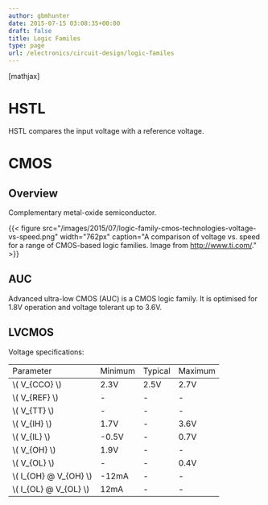 ```yaml
---
author: gbmhunter
date: 2015-07-15 03:08:35+00:00
draft: false
title: Logic Familes
type: page
url: /electronics/circuit-design/logic-familes
---
```


[mathjax]

# HSTL

HSTL compares the input voltage with a reference voltage.

# CMOS

## Overview

Complementary metal-oxide semiconductor.

{{< figure src="/images/2015/07/logic-family-cmos-technologies-voltage-vs-speed.png" width="762px" caption="A comparison of voltage vs. speed for a range of CMOS-based logic families. Image from http://www.ti.com/."  >}}

## AUC

Advanced ultra-low CMOS (AUC) is a CMOS logic family. It is optimised for 1.8V operation and voltage tolerant up to 3.6V.

## LVCMOS

Voltage specifications:

<table ><tr >
<td >Parameter
</td>
<td >Minimum
</td>
<td >Typical
</td>
<td >Maximum
</td></tr><tbody ><tr >
<td >\( V_{CCO} \)
</td>
<td >2.3V
</td>
<td >2.5V
</td>
<td >2.7V
</td></tr><tr >
<td >\( V_{REF} \)
</td>
<td >-
</td>
<td >-
</td>
<td >-
</td></tr><tr >
<td >\( V_{TT} \)
</td>
<td >-
</td>
<td >-
</td>
<td >-
</td></tr><tr >
<td >\( V_{IH} \)
</td>
<td >1.7V
</td>
<td >-
</td>
<td >3.6V
</td></tr><tr >
<td >\( V_{IL} \)
</td>
<td >-0.5V
</td>
<td >-
</td>
<td >0.7V
</td></tr><tr >
<td >\( V_{OH} \)
</td>
<td >1.9V
</td>
<td >-
</td>
<td >-
</td></tr><tr >
<td >\( V_{OL} \)
</td>
<td >-
</td>
<td >-
</td>
<td >0.4V
</td></tr><tr >
<td >\( I_{OH} @ V_{OH} \)
</td>
<td >-12mA
</td>
<td >-
</td>
<td >-
</td></tr><tr >
<td >\( I_{OL} @ V_{OL} \)
</td>
<td >12mA
</td>
<td >-
</td>
<td >-
</td></tr></tbody></table>

